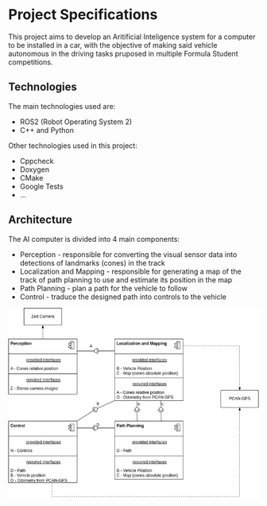 # Project Specifications

This project aims to develop an Aritificial Inteligence system for a computer to be installed in a car, with the objective of making said vehicle autonomous in the driving tasks pruposed in multiple Formula Student competitions.

## Technologies

The main technologies used are:
- ROS2 (Robot Operating System 2)
- C++ and Python

Other technologies used in this project:
- Cppcheck
- Doxygen
- CMake
- Google Tests
- ...

## Architecture

The AI computer is divided into 4 main components:
- Perception - responsible for converting the visual sensor data into detections of landmarks (cones) in the track
- Localization and Mapping - responsible for generating a map of the track of path planning to use and estimate its position in the map
- Path Planning - plan a path for the vehicle to follow
- Control - traduce the designed path into controls to the vehicle

![Components Diagram Diagram](./assets/architecure-tentative.drawio.png)